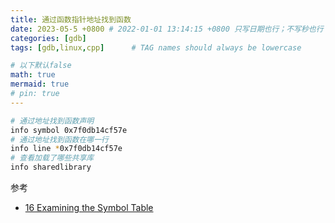 ```yaml
---
title: 通过函数指针地址找到函数
date: 2023-05-5 +0800 # 2022-01-01 13:14:15 +0800 只写日期也行；不写秒也行；这样也行 2022-03-09T00:55:42+08:00
categories: [gdb]
tags: [gdb,linux,cpp]      # TAG names should always be lowercase

# 以下默认false
math: true
mermaid: true
# pin: true
---
```


```bash
# 通过地址找到函数声明
info symbol 0x7f0db14cf57e
# 通过地址找到函数在哪一行
info line *0x7f0db14cf57e
# 查看加载了哪些共享库
info sharedlibrary
```

参考

* [16 Examining the Symbol Table](https://sourceware.org/gdb/onlinedocs/gdb/Symbols.html)
